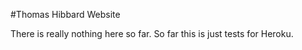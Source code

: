 #Thomas Hibbard Website

There is really nothing here so far. So far this is just tests for Heroku.
